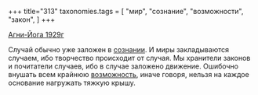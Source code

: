 +++
title="313"
taxonomies.tags = [
 "мир",
 "сознание",
 "возможности",
 "закон",
]
+++

[Агни-Йога 1929г](/agni/1929)

Случай обычно уже заложен в [сознании](/tags/сознание). И миры закладываются случаем, ибо творчество происходит от случая. Мы хранители законов и почитатели случаев, ибо в случае заложено движение. Ошибочно внушать всем крайнюю [возможность](/tags/возможности), иначе говоря, нельзя на каждое основание нагружать тяжкую крышу.